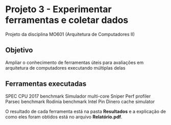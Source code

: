 # Projeto 3 - Experimentar ferramentas e coletar dados

Projeto da disciplina MO601 (Arquitetura de Computadores II)


## Objetivo

Ampliar o conhecimento de ferramentas úteis para avaliações em arquitetura de computadores executando múltiplas delas

## Ferramentas executadas

SPEC CPU 2017 benchmark
Simulador multi-core Sniper
Perf profiler
Parsec benchmark
Rodinia benchmark
Intel Pin
Dinero cache simulator

O resultado de cada ferramenta está na pasta **Resultados** e a explicação de como eles foram obtidos está no arquivo **Relatório.pdf**.

